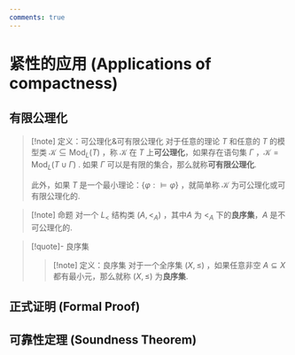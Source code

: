 ```yaml
---
comments: true
---
```

# 紧性的应用 (Applications of compactness)
## 有限公理化
>[!note] 定义：可公理化&可有限公理化
>对于任意的理论 $T$ 和任意的 $T$ 的模型类 $\mathcal{K} \subseteq \mathrm{Mod}_L(T)$ ，称 $\mathcal{K}$ 在 $T$ 上**可公理化**，如果存在语句集 $\Gamma$ ，$\mathcal{K} = \mathrm{Mod}_L(T\cup \Gamma)$ . 如果 $\Gamma$ 可以是有限的集合，那么就称**可有限公理化**.
>
>此外，如果 $T$ 是一个最小理论：$\left\lbrace \varphi: \models \varphi \right\rbrace$ ，就简单称 $\mathcal{K}$ 为可公理化或可有限公理化的.

>[!note] 命题
>对一个 $L_<$ 结构类 $(A,<_A)$ ，其中$A$ 为 $<_A$ 下的**良序集**，$A$ 是不可公理化的.

>[!quote]- 良序集
>>[!note] 定义：良序集
> >对于一个全序集 $(X,\leqslant)$ ，如果任意非空 $A\subseteq X$ 都有最小元，那么就称 $(X,\leqslant)$ 为**良序集**.


## 正式证明 (Formal Proof)



## 可靠性定理 (Soundness Theorem)


